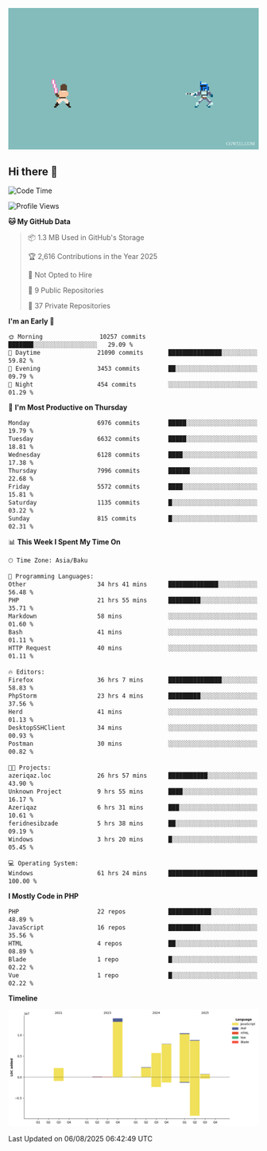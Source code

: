 <!--WALLPAPER-->
<p align='center'>
  <img src='assets/wallpapers/14.gif' alt='Banner'>
</p>
<!--/WALLPAPER-->

## Hi there 👋

<!--START_SECTION:waka-->
![Code Time](http://img.shields.io/badge/Code%20Time-64%20hrs%2057%20mins-blue)

![Profile Views](http://img.shields.io/badge/Profile%20Views-0-blue)

**🐱 My GitHub Data** 

> 📦 1.3 MB Used in GitHub's Storage 
 > 
> 🏆 2,616 Contributions in the Year 2025
 > 
> 🚫 Not Opted to Hire
 > 
> 📜 9 Public Repositories 
 > 
> 🔑 37 Private Repositories 
 > 
**I'm an Early 🐤** 

```text
🌞 Morning                10257 commits       ███████░░░░░░░░░░░░░░░░░░   29.09 % 
🌆 Daytime                21090 commits       ███████████████░░░░░░░░░░   59.82 % 
🌃 Evening                3453 commits        ██░░░░░░░░░░░░░░░░░░░░░░░   09.79 % 
🌙 Night                  454 commits         ░░░░░░░░░░░░░░░░░░░░░░░░░   01.29 % 
```
📅 **I'm Most Productive on Thursday** 

```text
Monday                   6976 commits        █████░░░░░░░░░░░░░░░░░░░░   19.79 % 
Tuesday                  6632 commits        █████░░░░░░░░░░░░░░░░░░░░   18.81 % 
Wednesday                6128 commits        ████░░░░░░░░░░░░░░░░░░░░░   17.38 % 
Thursday                 7996 commits        ██████░░░░░░░░░░░░░░░░░░░   22.68 % 
Friday                   5572 commits        ████░░░░░░░░░░░░░░░░░░░░░   15.81 % 
Saturday                 1135 commits        █░░░░░░░░░░░░░░░░░░░░░░░░   03.22 % 
Sunday                   815 commits         █░░░░░░░░░░░░░░░░░░░░░░░░   02.31 % 
```


📊 **This Week I Spent My Time On** 

```text
🕑︎ Time Zone: Asia/Baku

💬 Programming Languages: 
Other                    34 hrs 41 mins      ██████████████░░░░░░░░░░░   56.48 % 
PHP                      21 hrs 55 mins      █████████░░░░░░░░░░░░░░░░   35.71 % 
Markdown                 58 mins             ░░░░░░░░░░░░░░░░░░░░░░░░░   01.60 % 
Bash                     41 mins             ░░░░░░░░░░░░░░░░░░░░░░░░░   01.11 % 
HTTP Request             40 mins             ░░░░░░░░░░░░░░░░░░░░░░░░░   01.11 % 

🔥 Editors: 
Firefox                  36 hrs 7 mins       ███████████████░░░░░░░░░░   58.83 % 
PhpStorm                 23 hrs 4 mins       █████████░░░░░░░░░░░░░░░░   37.56 % 
Herd                     41 mins             ░░░░░░░░░░░░░░░░░░░░░░░░░   01.13 % 
DesktopSSHClient         34 mins             ░░░░░░░░░░░░░░░░░░░░░░░░░   00.93 % 
Postman                  30 mins             ░░░░░░░░░░░░░░░░░░░░░░░░░   00.82 % 

🐱‍💻 Projects: 
azeriqaz.loc             26 hrs 57 mins      ███████████░░░░░░░░░░░░░░   43.90 % 
Unknown Project          9 hrs 55 mins       ████░░░░░░░░░░░░░░░░░░░░░   16.17 % 
Azeriqaz                 6 hrs 31 mins       ███░░░░░░░░░░░░░░░░░░░░░░   10.61 % 
feridnesibzade           5 hrs 38 mins       ██░░░░░░░░░░░░░░░░░░░░░░░   09.19 % 
Windows                  3 hrs 20 mins       █░░░░░░░░░░░░░░░░░░░░░░░░   05.45 % 

💻 Operating System: 
Windows                  61 hrs 24 mins      █████████████████████████   100.00 % 
```

**I Mostly Code in PHP** 

```text
PHP                      22 repos            ████████████░░░░░░░░░░░░░   48.89 % 
JavaScript               16 repos            █████████░░░░░░░░░░░░░░░░   35.56 % 
HTML                     4 repos             ██░░░░░░░░░░░░░░░░░░░░░░░   08.89 % 
Blade                    1 repo              █░░░░░░░░░░░░░░░░░░░░░░░░   02.22 % 
Vue                      1 repo              █░░░░░░░░░░░░░░░░░░░░░░░░   02.22 % 
```



**Timeline**

![Lines of Code chart](https://raw.githubusercontent.com/feridnesibzade/feridnesibzade/main/assets/bar_graph.png)


 Last Updated on 06/08/2025 06:42:49 UTC
<!--END_SECTION:waka-->

